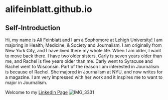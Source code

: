 # alifeinblatt.github.io

## Self-Introduction
Hi, my name is Ali Feinblatt and I am a Sophomore at Lehigh University! I am majoring in Health, Medicine, & Society and Journalism. I am originally from New York City, and I have lived there my whole life. When I am older, I want to move back there. I have two older sisters. Carly is seven years older than me, and Rachel is five years older than me. Carly went to Syracuse and Rachel went to Wisconsin. Part of the reason I am interested in Journalism is because of Rachel. She majored in Journalism at NYU, and now writes for a magazine. I am very impressed with her work and it inspires me to want to major in Journalism. 

Welcome to my [LinkedIn Page](https://www.linkedin.com/in/ali-feinblatt-5a7774295/)
![IMG_3331](https://github.com/user-attachments/assets/afe92d4e-212a-45db-94a6-d8f08778f602)
